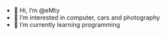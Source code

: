 - 👋 Hi, I’m @eMty
- 👀 I’m interested in computer, cars and photography
- 🌱 I’m currently learning programming

<!---
rohlikosss/rohlikosss is a ✨ special ✨ repository because its `README.md` (this file) appears on your GitHub profile.
You can click the Preview link to take a look at your changes.
--->
